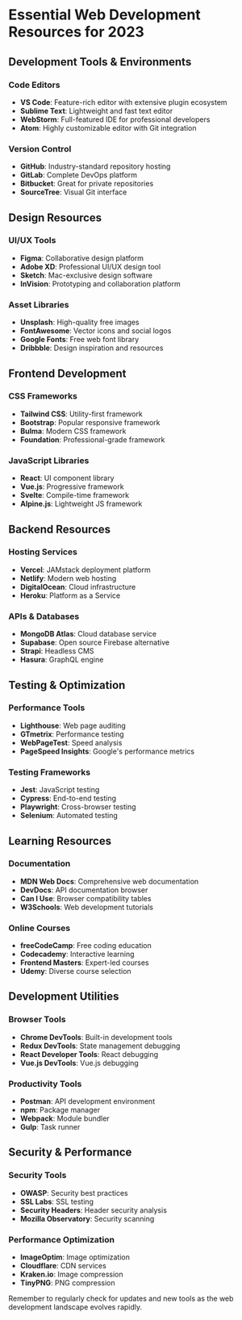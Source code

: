 # Essential Web Development Resources for 2023

## Development Tools & Environments

### Code Editors

- **VS Code**: Feature-rich editor with extensive plugin ecosystem
- **Sublime Text**: Lightweight and fast text editor
- **WebStorm**: Full-featured IDE for professional developers
- **Atom**: Highly customizable editor with Git integration

### Version Control

- **GitHub**: Industry-standard repository hosting
- **GitLab**: Complete DevOps platform
- **Bitbucket**: Great for private repositories
- **SourceTree**: Visual Git interface

## Design Resources

### UI/UX Tools

- **Figma**: Collaborative design platform
- **Adobe XD**: Professional UI/UX design tool
- **Sketch**: Mac-exclusive design software
- **InVision**: Prototyping and collaboration platform

### Asset Libraries

- **Unsplash**: High-quality free images
- **FontAwesome**: Vector icons and social logos
- **Google Fonts**: Free web font library
- **Dribbble**: Design inspiration and resources

## Frontend Development

### CSS Frameworks

- **Tailwind CSS**: Utility-first framework
- **Bootstrap**: Popular responsive framework
- **Bulma**: Modern CSS framework
- **Foundation**: Professional-grade framework

### JavaScript Libraries

- **React**: UI component library
- **Vue.js**: Progressive framework
- **Svelte**: Compile-time framework
- **Alpine.js**: Lightweight JS framework

## Backend Resources

### Hosting Services

- **Vercel**: JAMstack deployment platform
- **Netlify**: Modern web hosting
- **DigitalOcean**: Cloud infrastructure
- **Heroku**: Platform as a Service

### APIs & Databases

- **MongoDB Atlas**: Cloud database service
- **Supabase**: Open source Firebase alternative
- **Strapi**: Headless CMS
- **Hasura**: GraphQL engine

## Testing & Optimization

### Performance Tools

- **Lighthouse**: Web page auditing
- **GTmetrix**: Performance testing
- **WebPageTest**: Speed analysis
- **PageSpeed Insights**: Google's performance metrics

### Testing Frameworks

- **Jest**: JavaScript testing
- **Cypress**: End-to-end testing
- **Playwright**: Cross-browser testing
- **Selenium**: Automated testing

## Learning Resources

### Documentation

- **MDN Web Docs**: Comprehensive web documentation
- **DevDocs**: API documentation browser
- **Can I Use**: Browser compatibility tables
- **W3Schools**: Web development tutorials

### Online Courses

- **freeCodeCamp**: Free coding education
- **Codecademy**: Interactive learning
- **Frontend Masters**: Expert-led courses
- **Udemy**: Diverse course selection

## Development Utilities

### Browser Tools

- **Chrome DevTools**: Built-in development tools
- **Redux DevTools**: State management debugging
- **React Developer Tools**: React debugging
- **Vue.js DevTools**: Vue.js debugging

### Productivity Tools

- **Postman**: API development environment
- **npm**: Package manager
- **Webpack**: Module bundler
- **Gulp**: Task runner

## Security & Performance

### Security Tools

- **OWASP**: Security best practices
- **SSL Labs**: SSL testing
- **Security Headers**: Header security analysis
- **Mozilla Observatory**: Security scanning

### Performance Optimization

- **ImageOptim**: Image optimization
- **Cloudflare**: CDN services
- **Kraken.io**: Image compression
- **TinyPNG**: PNG compression

Remember to regularly check for updates and new tools as the web development landscape evolves rapidly.
